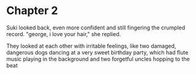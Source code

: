 # Chapter 2

Suki looked back, even more confident and still fingering the crumpled record. "george, i love your hair," she replied.

They looked at each other with irritable feelings, like two damaged, dangerous dogs dancing at a very sweet birthday party, which had flute music playing in the background and two forgetful uncles hopping to the beat
